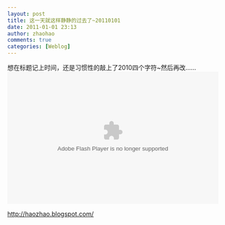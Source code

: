 ```yaml
---
layout: post
title: 这一天就这样静静的过去了~20110101
date: 2011-01-01 23:13
author: zhaohao
comments: true
categories: [Weblog]
---
```

想在标题记上时间，还是习惯性的敲上了2010四个字符~然后再改……<br />
<embed src="http://www.box.net/embed/j81vzgh1uqy19az.swf" width="480" height="300" wmode="opaque" type="application/x-shockwave-flash" allowFullScreen="true" allowScriptAccess="always"><div>http://haozhao.blogspot.com/</div>
